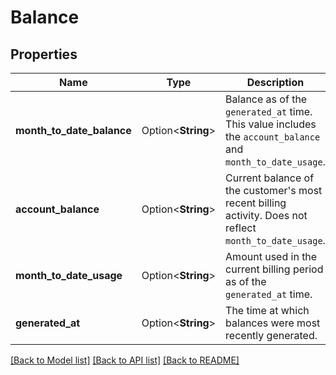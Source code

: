 # Balance

## Properties

Name | Type | Description | Notes
------------ | ------------- | ------------- | -------------
**month_to_date_balance** | Option<**String**> | Balance as of the `generated_at` time.  This value includes the `account_balance` and `month_to_date_usage`. | [optional]
**account_balance** | Option<**String**> | Current balance of the customer's most recent billing activity.  Does not reflect `month_to_date_usage`. | [optional]
**month_to_date_usage** | Option<**String**> | Amount used in the current billing period as of the `generated_at` time. | [optional]
**generated_at** | Option<**String**> | The time at which balances were most recently generated. | [optional]

[[Back to Model list]](../README.md#documentation-for-models) [[Back to API list]](../README.md#documentation-for-api-endpoints) [[Back to README]](../README.md)


